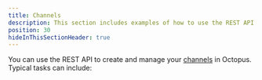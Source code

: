 ```yaml
---
title: Channels
description: This section includes examples of how to use the REST API to create and manage channels in Octopus.
position: 30
hideInThisSectionHeader: true
---
```


You can use the REST API to create and manage your [channels](/docs/releases/channels/index.md) in Octopus. Typical tasks can include:

